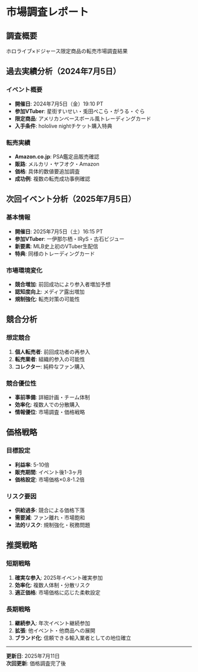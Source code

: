 # 市場調査レポート

## 調査概要

ホロライブ×ドジャース限定商品の転売市場調査結果

## 過去実績分析（2024年7月5日）

### イベント概要
- **開催日**: 2024年7月5日（金）19:10 PT
- **参加VTuber**: 星街すいせい・兎田ぺこら・がうる・ぐら
- **限定商品**: アメリカンベースボール風トレーディングカード
- **入手条件**: hololive nightチケット購入特典

### 転売実績
- **Amazon.co.jp**: PSA鑑定品販売確認
- **販路**: メルカリ・ヤフオク・Amazon
- **価格**: 具体的数値要追加調査
- **成功例**: 複数の転売成功事例確認

## 次回イベント分析（2025年7月5日）

### 基本情報
- **開催日**: 2025年7月5日（土）16:15 PT
- **参加VTuber**: 一伊那尓栖・IRyS・古石ビジュー
- **新要素**: MLB史上初のVTuber生配信
- **特典**: 同様のトレーディングカード

### 市場環境変化
- **競合増加**: 前回成功により参入者増加予想
- **認知度向上**: メディア露出増加
- **規制強化**: 転売対策の可能性

## 競合分析

### 想定競合
1. **個人転売者**: 前回成功者の再参入
2. **転売業者**: 組織的参入の可能性
3. **コレクター**: 純粋なファン購入

### 競合優位性
- **事前準備**: 詳細計画・チーム体制
- **効率化**: 複数人での分散購入
- **情報優位**: 市場調査・価格戦略

## 価格戦略

### 目標設定
- **利益率**: 5-10倍
- **販売期間**: イベント後1-3ヶ月
- **価格設定**: 市場価格×0.8-1.2倍

### リスク要因
- **供給過多**: 競合による価格下落
- **需要減**: ファン離れ・市場飽和
- **法的リスク**: 規制強化・税務問題

## 推奨戦略

### 短期戦略
1. **確実な参入**: 2025年イベント確実参加
2. **効率化**: 複数人体制・分散リスク
3. **適正価格**: 市場価格に応じた柔軟設定

### 長期戦略
1. **継続参入**: 年次イベント継続参加
2. **拡張**: 他イベント・他商品への展開
3. **ブランド化**: 信頼できる輸入業者としての地位確立

---

**更新日**: 2025年7月11日  
**次回更新**: 価格調査完了後